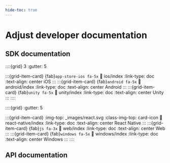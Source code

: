 ```yaml
---
hide-toc: true
---
```


# Adjust developer documentation

## SDK documentation

::::{grid} 3
:gutter: 5

:::{grid-item-card} {fab}`app-store-ios fa-5x`
:link: ios/index
:link-type: doc
:text-align: center
iOS
:::
:::{grid-item-card} {fab}`android fa-5x`
:link: android/index
:link-type: doc
:text-align: center
Android
:::
:::{grid-item-card} {fab}`unity fa-5x`
:link: unity/index
:link-type: doc
:text-align: center
Unity
:::
::::

::::{grid}
:gutter: 5

:::{grid-item-card}
:img-top: _images/react.svg
:class-img-top: card-icon
:link: react-native/index
:link-type: doc
:text-align: center
React Native
:::
:::{grid-item-card} {fab}`js fa-3x`
:link: web/index
:link-type: doc
:text-align: center
Web
:::
:::{grid-item-card} {fab}`windows fa-5x`
:link: windows/index
:link-type: doc
:text-align: center
Windows
:::
::::

## API documentation
